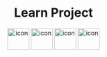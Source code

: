 <div align="center">
  <h1>Learn Project</h1>
  <img src="https://www.svgrepo.com/show/373703/js.svg" alt="icon" width="50" height="50" />
  <img src="https://www.svgrepo.com/show/452092/react.svg" alt="icon" width="50" height="50" />
  <img src="https://www.svgrepo.com/show/452075/node-js.svg" alt="icon" width="50" height="50" />
  <img src="https://www.svgrepo.com/show/374167/vite.svg" alt="icon" width="50" height="50" />
</div>



